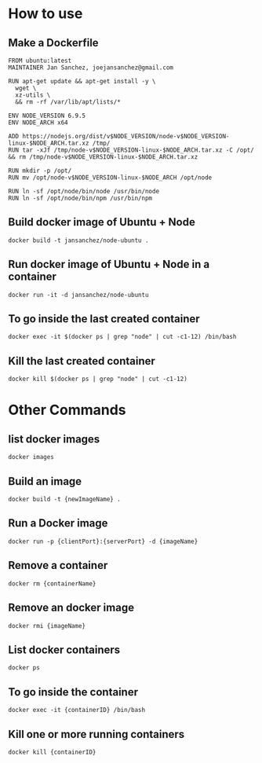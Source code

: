 # How to use

## Make a Dockerfile
```
FROM ubuntu:latest
MAINTAINER Jan Sanchez, joejansanchez@gmail.com

RUN apt-get update && apt-get install -y \
  wget \
  xz-utils \
  && rm -rf /var/lib/apt/lists/*

ENV NODE_VERSION 6.9.5
ENV NODE_ARCH x64

ADD https://nodejs.org/dist/v$NODE_VERSION/node-v$NODE_VERSION-linux-$NODE_ARCH.tar.xz /tmp/
RUN tar -xJf /tmp/node-v$NODE_VERSION-linux-$NODE_ARCH.tar.xz -C /opt/ && rm /tmp/node-v$NODE_VERSION-linux-$NODE_ARCH.tar.xz

RUN mkdir -p /opt/
RUN mv /opt/node-v$NODE_VERSION-linux-$NODE_ARCH /opt/node

RUN ln -sf /opt/node/bin/node /usr/bin/node
RUN ln -sf /opt/node/bin/npm /usr/bin/npm
```

## Build docker image of Ubuntu + Node
```
docker build -t jansanchez/node-ubuntu .
```

## Run docker image of Ubuntu + Node in a container
```
docker run -it -d jansanchez/node-ubuntu
```

## To go inside the last created container
```
docker exec -it $(docker ps | grep "node" | cut -c1-12) /bin/bash
```

## Kill the last created container
```
docker kill $(docker ps | grep "node" | cut -c1-12)
```

# Other Commands


## list docker images
```
docker images
```

## Build an image
```
docker build -t {newImageName} .
```

## Run a Docker image
```
docker run -p {clientPort}:{serverPort} -d {imageName}
```

## Remove a container
```
docker rm {containerName}
```

## Remove an docker image
```
docker rmi {imageName}
```

## List docker containers
```
docker ps
```

## To go inside the container
```
docker exec -it {containerID} /bin/bash
```

## Kill one or more running containers
```
docker kill {containerID}
```
